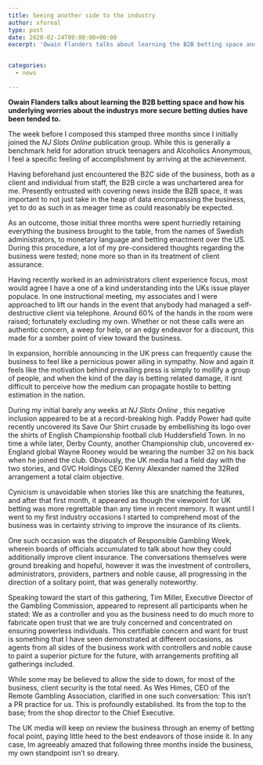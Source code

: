 ```yaml
---
title: Seeing another side to the industry
author: xforeal 
type: post
date: 2020-02-24T00:00:00+00:00
excerpt: 'Owain Flanders talks about learning the B2B betting space and how his underlying worries about the industrys more secure betting duties have been addressed '


categories:
  - news

---
```

**Owain Flanders talks about learning the B2B betting space and how his underlying worries about the industrys more secure betting duties** **have been tended to.** 

The week before I composed this stamped three months since I initially joined the  _NJ Slots Online_ publication group. While this is generally a benchmark held for adoration struck teenagers and Alcoholics Anonymous, I feel a specific feeling of accomplishment by arriving at the achievement. 

Having beforehand just encountered the B2C side of the business, both as a client and individual from staff, the B2B circle a was unchartered area for me. Presently entrusted with covering news inside the B2B space, it was important to not just take in the heap of data encompassing the business, yet to do as such in as meager time as could reasonably be expected. 

As an outcome, those initial three months were spent hurriedly retaining everything the business brought to the table, from the names of Swedish administrators, to monetary language and betting enactment over the US. During this procedure, a lot of my pre-considered thoughts regarding the business were tested; none more so than in its treatment of client assurance. 

Having recently worked in an administrators client experience focus, most would agree I have a one of a kind understanding into the UKs issue player populace. In one instructional meeting, my associates and I were approached to lift our hands in the event that anybody had managed a self-destructive client via telephone. Around 60&percnt; of the hands in the room were raised; fortunately excluding my own. Whether or not these calls were an authentic concern, a weep for help, or an edgy endeavor for a discount, this made for a somber point of view toward the business. 

In expansion, horrible announcing in the UK press can frequently cause the business to feel like a pernicious power ailing in sympathy. Now and again it feels like the motivation behind prevailing press is simply to mollify a group of people, and when the kind of the day is betting related damage, it isnt difficult to perceive how the medium can propagate hostile to betting estimation in the nation. 

During my initial barely any weeks at _NJ Slots Online_ , this negative inclusion appeared to be at a record-breaking high. Paddy Power had quite recently uncovered its Save Our Shirt crusade by embellishing its logo over the shirts of English Championship football club Huddersfield Town. In no time a while later, Derby County, another Championship club, uncovered ex-England global Wayne Rooney would be wearing the number 32 on his back when he joined the club. Obviously, the UK media had a field day with the two stories, and GVC Holdings CEO Kenny Alexander named the 32Red arrangement a total claim objective. 

Cynicism is unavoidable when stories like this are snatching the features, and after that first month, it appeared as though the viewpoint for UK betting was more regrettable than any time in recent memory. It wasnt until I went to my first industry occasions I started to comprehend most of the business was in certainty striving to improve the insurance of its clients. 

One such occasion was the dispatch of Responsible Gambling Week, wherein boards of officials accumulated to talk about how they could additionally improve client insurance. The conversations themselves were ground breaking and hopeful, however it was the investment of controllers, administrators, providers, partners and noble cause, all progressing in the direction of a solitary point, that was generally noteworthy. 

Speaking toward the start of this gathering, Tim Miller, Executive Director of the Gambling Commission, appeared to represent all participants when he stated: We as a controller and you as the business need to do much more to fabricate open trust that we are truly concerned and concentrated on ensuring powerless individuals. This certifiable concern and want for trust is something that I have seen demonstrated at different occasions, as agents from all sides of the business work with controllers and noble cause to paint a superior picture for the future, with arrangements profiting all gatherings included. 

While some may be believed to allow the side to down, for most of the business, client security is the total need. As Wes Himes, CEO of the Remote Gambling Association, clarified in one such conversation: This isn&#8217;t a PR practice for us. This is profoundly established. Its from the top to the base; from the shop director to the Chief Executive. 

The UK media will keep on review the business through an enemy of betting focal point, paying little heed to the best endeavors of those inside it. In any case, Im agreeably amazed that following three months inside the business, my own standpoint isn&#8217;t so dreary.
